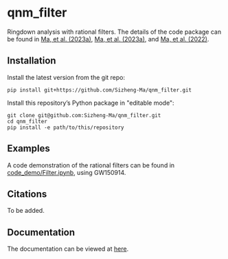 # qnm_filter

Ringdown analysis with rational filters. The details of the code package can be found in [Ma, et al. (2023a)](https://arxiv.org/abs/2301.06705), [Ma, et al. (2023a)](https://arxiv.org/abs/2301.06639), and [Ma, et al. (2022)](https://arxiv.org/abs/2207.10870).

## Installation

Install the latest version from the git repo:

```shell
pip install git+https://github.com/Sizheng-Ma/qnm_filter.git
```

Install this repository’s Python package in "editable mode":

```shell
git clone git@github.com:Sizheng-Ma/qnm_filter.git
cd qnm_filter
pip install -e path/to/this/repository
```

## Examples

A code demonstration of the rational filters can be found in [code_demo/Filter.ipynb](code_demo/Filter.ipynb), using GW150914.

## Citations

To be added.

## Documentation

The documentation can be viewed at [here](https://sizheng-ma.github.io/qnm_filter/html/index.html).

